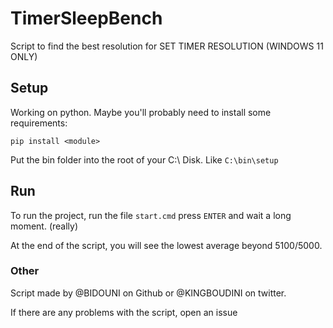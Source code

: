 # TimerSleepBench
Script to find the best resolution for SET TIMER RESOLUTION (WINDOWS 11 ONLY)

## Setup
Working on python. 
Maybe you'll probably need to install some requirements:

`pip install <module>`

Put the bin folder into the root of your C:\ Disk.
Like `C:\bin\setup`

## Run

To run the project, run the file `start.cmd` press `ENTER` and wait a long moment. (really)

At the end of the script, you will see the lowest average beyond 5100/5000.

### Other

Script made by @BIDOUNI on Github or @KINGBOUDINI on twitter.

If there are any problems with the script, open an issue
